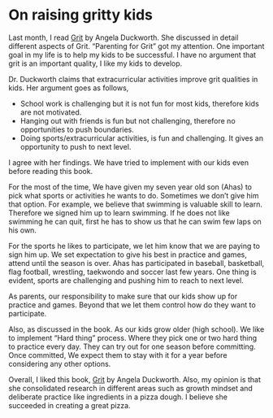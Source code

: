 # On raising gritty kids


Last month, I read [Grit](https://www.amazon.com/Grit-Passion-Perseverance-Angela-Duckworth/dp/1501111108/) by Angela Duckworth. She discussed in detail different aspects of Grit. “Parenting for Grit” got my attention. One important goal in my life is to help my kids to be successful. I have no argument that grit is an important quality, I like my kids to develop. 

Dr. Duckworth claims that extracurricular activities improve grit qualities in kids. Her argument goes as follows,

* School work is challenging but it is not fun for most kids, therefore kids are not motivated.
* Hanging out with friends is fun but not challenging, therefore no opportunities to push boundaries.
* Doing sports/extracurricular activities, is fun and challenging. It gives an opportunity to push to next level.

I agree with her findings. We have tried to implement with our kids even before reading this book. 

For the most of the time, We have given my seven year old son (Ahas) to pick what sports or activities he wants to do. Sometimes we don’t give him that option. For example, we believe that swimming is valuable skill to learn. Therefore we signed him up to learn swimming. If he does not like swimming he can quit, first he has to show us that he can swim few laps on his own.

For the sports he likes to participate, we let him know that we are paying to sign him up. We set expectation to give his best in practice and games, attend until the season is over. Ahas has participated in baseball, basketball, flag football, wrestling, taekwondo and soccer last few years. One thing is evident, sports are challenging and pushing him to reach to next level. 

As parents, our responsibility to make sure that our kids show up for practice and games. Beyond that we let them control how do they want to participate.

Also, as discussed in the book. As our kids grow older (high school). We like to implement “Hard thing” process. Where they pick one or two hard thing to practice every day. They can try out for one season before committing. Once committed, We expect them to stay with it for a year before considering any other options.

Overall, I liked this book, [Grit](https://www.amazon.com/Grit-Passion-Perseverance-Angela-Duckworth/dp/1501111108/) by Angela Duckworth. Also, my opinion is that she consolidated research in different areas such as growth mindset and deliberate practice like ingredients in a pizza dough. I believe she succeeded in creating a great pizza.
